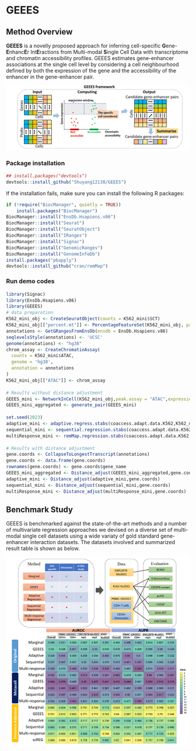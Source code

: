 # GEEES
## Method Overview
**GEEES** is a novelly proposed approach for inferring cell-specific **G**ene-**E**nhanc**E**r Int**E**ractions from Multi-modal **S**ingle Cell Data with transcriptome and chromatin accessibility profiles. GEEES estimates gene-enhancer associations at the single
cell level by considering a cell neighbourhood defined by both the expression of the gene and the accessibility of the enhancer in the gene-enhancer pair.

![alt text](https://github.com/Shuyang12138/GEEES/blob/main/Figures/GEEESFramework.jpg?raw=true)

### Package installation
```r
## install.packages("devtools")
devtools::install_github("Shuyang12138/GEEES")
```
If the installation fails, make sure you can install the following R packages:
```r
if (!require("BiocManager", quietly = TRUE))
    install.packages("BiocManager")
BiocManager::install("EnsDb.Hsapiens.v86")
BiocManager::install("Seurat")
BiocManager::install("SeuratObject")
BiocManager::install("IRanges")
BiocManager::install("Signac")
BiocManager::install("GenomicRanges")
BiocManager::install("GenomeInfoDb")
install.packages("pbapply")
devtools::install_github("cran/remMap")
```
### Run demo codes
```r
library(Signac)
library(EnsDb.Hsapiens.v86)
library(GEEES)
# data preparation
K562_mini_obj <- CreateSeuratObject(counts = K562_mini$SCT)
K562_mini_obj[["percent.mt"]] <- PercentageFeatureSet(K562_mini_obj, pattern = "^MT-")
annotations <- GetGRangesFromEnsDb(ensdb = EnsDb.Hsapiens.v86)
seqlevelsStyle(annotations) <- 'UCSC'
genome(annotations) <- "hg38"
chrom_assay <- CreateChromatinAssay(
  counts = K562_mini$ATAC,
  genome = 'hg38',
  annotation = annotations
)
K562_mini_obj[["ATAC"]] <- chrom_assay

# Results without distance adjustment
GEEES_mini <- NetworkInCell(K562_mini_obj,peak.assay = "ATAC",expression.assay="RNA",peak.slot = "counts",expression.slot = "counts",genes.use = NULL,cl = NULL,num=30)
GEEES_mini_aggregated <- generate_pair(GEEES_mini)

set.seed(2023)
adaptive_mini <- adaptive.regress.stabs(coaccess.adapt.data.K562,K562_mini_obj,peak.assay = "ATAC",expression.assay="RNA",peak.slot = "counts",expression.slot = "counts",PFER = 0.8,q = 3)
sequential_mini <- sequential.regression.stabs(coaccess.adapt.data.K562,K562_mini_obj,peak.assay = "ATAC",expression.assay="RNA",peak.slot = "counts",expression.slot = "counts",PFER = 0.8,q = 3)
multiResponse_mini <- remMap.regression.stabs(coaccess.adapt.data.K562,K562_mini_obj,peak.assay = "ATAC",expression.assay="RNA",peak.slot = "counts",expression.slot = "counts",PFER = 0.8,q = 2)

# Results with distance adjustment
gene.coords <- CollapseToLongestTranscript(annotations)
gene.coords <- data.frame(gene.coords)
rownames(gene.coords) <- gene.coords$gene_name
GEEES_mini_aggregated <- Distance_adjust(GEEES_mini_aggregated,gene.coords)
adaptive_mini <- Distance_adjust(adaptive_mini,gene.coords)
sequential_mini <- Distance_adjust(sequential_mini,gene.coords)
multiResponse_mini <- Distance_adjust(multiResponse_mini,gene.coords)
```

## Benchmark Study
GEEES is benchmarked against the state-of-the-art methods and a number of multivariate regression approaches we devised on a diverse set of multi-modal single cell datasets using a wide variaty of gold standard gene-enhancer interaction datasets. The datasets involved and summarized result table is shown as below.

![alt text](https://github.com/Shuyang12138/GEEES/blob/main/Figures/Benchmark.jpg?raw=true)

